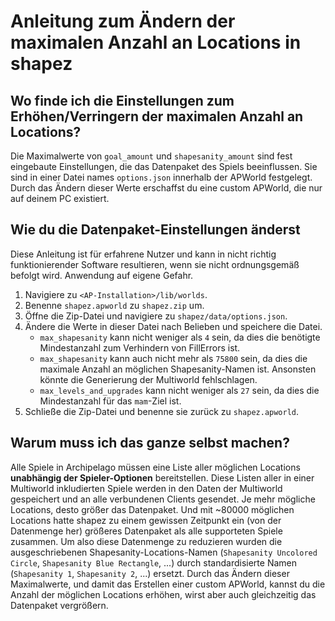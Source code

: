 # Anleitung zum Ändern der maximalen Anzahl an Locations in shapez

## Wo finde ich die Einstellungen zum Erhöhen/Verringern der maximalen Anzahl an Locations?

Die Maximalwerte von `goal_amount` und `shapesanity_amount` sind fest eingebaute Einstellungen, die das Datenpaket des 
Spiels beeinflussen. Sie sind in einer Datei names `options.json` innerhalb der APWorld festgelegt. Durch das Ändern 
dieser Werte erschaffst du eine custom APWorld, die nur auf deinem PC existiert.

## Wie du die Datenpaket-Einstellungen änderst

Diese Anleitung ist für erfahrene Nutzer und kann in nicht richtig funktionierender Software resultieren, wenn sie nicht
ordnungsgemäß befolgt wird. Anwendung auf eigene Gefahr.

1. Navigiere zu `<AP-Installation>/lib/worlds`.
2. Benenne `shapez.apworld` zu `shapez.zip` um.
3. Öffne die Zip-Datei und navigiere zu `shapez/data/options.json`.
4. Ändere die Werte in dieser Datei nach Belieben und speichere die Datei.
   - `max_shapesanity` kann nicht weniger als `4` sein, da dies die benötigte Mindestanzahl zum Verhindern von 
      FillErrors ist.
   - `max_shapesanity` kann auch nicht mehr als `75800` sein, da dies die maximale Anzahl an möglichen Shapesanity-Namen
     ist. Ansonsten könnte die Generierung der Multiworld fehlschlagen.
   - `max_levels_and_upgrades` kann nicht weniger als `27` sein, da dies die Mindestanzahl für das `mam`-Ziel ist.
5. Schließe die Zip-Datei und benenne sie zurück zu `shapez.apworld`.

## Warum muss ich das ganze selbst machen?

Alle Spiele in Archipelago müssen eine Liste aller möglichen Locations **unabhängig der Spieler-Optionen** 
bereitstellen. Diese Listen aller in einer Multiworld inkludierten Spiele werden in den Daten der Multiworld gespeichert
und an alle verbundenen Clients gesendet. Je mehr mögliche Locations, desto größer das Datenpaket. Und mit ~80000 
möglichen Locations hatte shapez zu einem gewissen Zeitpunkt ein (von der Datenmenge her) größeres Datenpaket als alle 
supporteten Spiele zusammen. Um also diese Datenmenge zu reduzieren wurden die ausgeschriebenen 
Shapesanity-Locations-Namen (`Shapesanity Uncolored Circle`, `Shapesanity Blue Rectangle`, ...) durch standardisierte 
Namen (`Shapesanity 1`, `Shapesanity 2`, ...) ersetzt. Durch das Ändern dieser Maximalwerte, und damit das Erstellen 
einer custom APWorld, kannst du die Anzahl der möglichen Locations erhöhen, wirst aber auch gleichzeitig das Datenpaket 
vergrößern.
